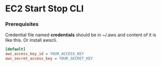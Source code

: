 # EC2 Start Stop CLI

### Prerequisites
Credential file named **credentials** should be in ~/.aws and content of it is like this.
Or install awscli.

```ini
[default]
aws_access_key_id = YOUR_ACCESS_KEY
aws_secret_access_key = YOUR_SECRET_KEY
```
